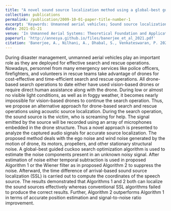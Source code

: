 ```yaml
---
title: "A novel sound source localization method using a global-best guided cuckoo search algorithm for drone based search and rescue operations."
collection: publications
permalink: /publication/2009-10-01-paper-title-number-1
excerpt: 'Keywords: Unmanned aerial vehicles; Sound source localization; Ego noise; Time difference of arrival; Cuckoo search algorithm; Generalized cross correlation'
date: 2021-01-21
venue: 'In Unmanned Aerial Systems: Theoretical Foundation and Applications, Elsevier.'
paperurl: 'http://annesya.github.io/files/banerjee_et_al_2021.pdf'
citation: 'Banerjee, A., Nilhani, A., Dhabal, S., Venkateswaran, P. 2021. A novel sound source localization method using a global-best guided cuckoo search algorithm for drone based search and rescue operations. In Unmanned Aerial Systems: Theoretical Foundation and Applications, pp. 377-417, Elsevier'
---
```

During disaster management, unmanned aerial vehicles play an important role as they are deployed for effective search and rescue operations. Nowadays, personnel from many emergency services like police officers, firefighters, and volunteers in rescue teams take advantage of drones for cost-effective and time-efficient search and rescue operations. All drone-based search operations to date either have used vision-based drones or require direct human assistance along with the drone. During low or almost no visible light conditions, as well as in foggy weather, it becomes nearly impossible for vision-based drones to continue the search operation. Thus, we propose an alternative approach for drone-based search and rescue operations using acoustic source localization. During the search operation, the sound source is the victim, who is screaming for help. The signal emitted by the source will be recorded using an array of microphones embedded in the drone structure. Thus a novel approach is presented to analyze the captured audio signals for accurate source localization. The proposed method deals with the ego noise and wind noise generated by the motion of drone, its motors, propellers, and other stationary structural noise. A global-best guided cuckoo search optimization algorithm is used to estimate the noise components present in an unknown noisy signal. After estimation of noise either temporal subtraction is used in proposed Algorithm 1 or the Wiener filter as in proposed Algorithm 2 to suppress the noise. Afterward, the time difference of arrival-based sound source localization (SSL) is carried out to compute the coordinates of the speech source. The results demonstrated that Algorithms 1 and 2 both can localize the sound sources effectively whereas conventional SSL algorithms failed to produce the correct results. Further, Algorithm 2 outperforms Algorithm 1 in terms of accurate position estimation and signal-to-noise ratio improvement.

<!-- [Download paper here](http://annesya.github.io/files/banerjee_et_al_2021.pdf)

Recommended citation: Banerjee, A., Nilhani, A., Dhabal, S., Venkateswaran, P. 2021. A novel sound source localization method using a global-best guided cuckoo search algorithm for drone based search and rescue operations. In Unmanned Aerial Systems: Theoretical Foundation and Applications, pp. 377-417, Elsevier.
 -->
